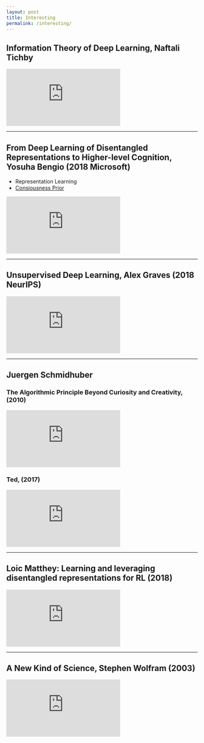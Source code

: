 ```yaml
---
layout: post
title: Interesting
permalink: /interesting/
---
```


## Information Theory of Deep Learning, Naftali Tichby
<iframe class='video' src="https://www.youtube.com/embed/FSfN2K3tnJU" frameborder="0" allow="accelerometer; autoplay; encrypted-media; gyroscope; picture-in-picture" allowfullscreen></iframe>

---

## From Deep Learning of Disentangled Representations to Higher-level Cognition, Yosuha Bengio (2018 Microsoft)
- Representation Learning
- [Consiousness Prior](https://arxiv.org/pdf/1709.08568.pdf)

<iframe class="video" src="https://www.youtube.com/embed/Yr1mOzC93xs" frameborder="0" allow="accelerometer; autoplay; encrypted-media; gyroscope; picture-in-picture" allowfullscreen></iframe>

---
## Unsupervised Deep Learning, Alex Graves (2018 NeurIPS)
<iframe class="video" src="https://www.youtube.com/embed/3RVGrz7MjMg?list=PLWtpIift91Avv87L8iR_iYL3jinE6h9h0" frameborder="0" allow="accelerometer; autoplay; encrypted-media; gyroscope; picture-in-picture" allowfullscreen></iframe>

---
## Juergen Schmidhuber

### The Algorithmic Principle Beyond Curiosity and Creativity, (2010)
<iframe class="video" src="https://www.youtube.com/embed/h7F5sCLIbKQ" frameborder="0" allow="accelerometer; autoplay; encrypted-media; gyroscope; picture-in-picture" allowfullscreen></iframe>

### Ted, (2017)
<iframe class="video" src="https://www.youtube.com/embed/-Y7PLaxXUrs" frameborder="0" allow="accelerometer; autoplay; encrypted-media; gyroscope; picture-in-picture" allowfullscreen></iframe>

---
## Loic Matthey: Learning and leveraging disentangled representations for RL (2018)
<iframe class="video" src="https://www.youtube.com/embed/yV698Fi2XzE?list=PLWtpIift91Avv87L8iR_iYL3jinE6h9h0" frameborder="0" allow="accelerometer; autoplay; encrypted-media; gyroscope; picture-in-picture" allowfullscreen></iframe>

---
## A New Kind of Science, Stephen Wolfram (2003)
<iframe class="video" src="https://www.youtube.com/embed/_eC14GonZnU?list=PLWtpIift91Avv87L8iR_iYL3jinE6h9h0" frameborder="0" allow="accelerometer; autoplay; encrypted-media; gyroscope; picture-in-picture" allowfullscreen></iframe>



